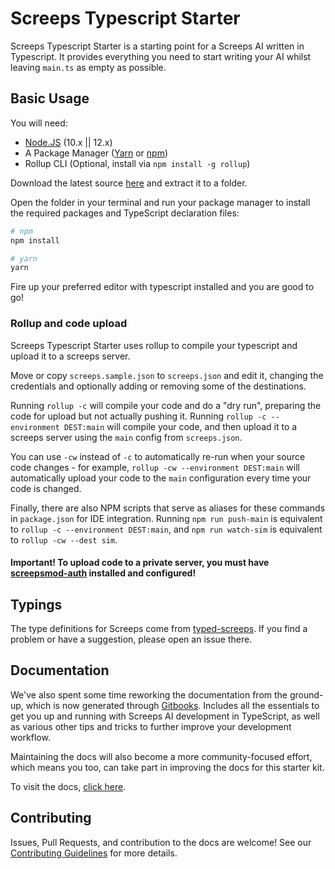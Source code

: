 # Screeps Typescript Starter

Screeps Typescript Starter is a starting point for a Screeps AI written in Typescript. It provides everything you need
to start writing your AI whilst leaving `main.ts` as empty as possible.

## Basic Usage

You will need:

- [Node.JS](https://nodejs.org/en/download) (10.x || 12.x)
- A Package Manager ([Yarn](https://yarnpkg.com/en/docs/getting-started)
  or [npm](https://docs.npmjs.com/getting-started/installing-node))
- Rollup CLI (Optional, install via `npm install -g rollup`)

Download the latest source [here](https://github.com/screepers/screeps-typescript-starter/archive/master.zip) and
extract it to a folder.

Open the folder in your terminal and run your package manager to install the required packages and TypeScript
declaration files:

```bash
# npm
npm install

# yarn
yarn
```

Fire up your preferred editor with typescript installed and you are good to go!

### Rollup and code upload

Screeps Typescript Starter uses rollup to compile your typescript and upload it to a screeps server.

Move or copy `screeps.sample.json` to `screeps.json` and edit it, changing the credentials and optionally adding or
removing some of the destinations.

Running `rollup -c` will compile your code and do a "dry run", preparing the code for upload but not actually pushing
it. Running `rollup -c --environment DEST:main` will compile your code, and then upload it to a screeps server using
the `main` config from `screeps.json`.

You can use `-cw` instead of `-c` to automatically re-run when your source code changes - for
example, `rollup -cw --environment DEST:main` will automatically upload your code to the `main` configuration every time
your code is changed.

Finally, there are also NPM scripts that serve as aliases for these commands in `package.json` for IDE integration.
Running `npm run push-main` is equivalent to `rollup -c --environment DEST:main`, and `npm run watch-sim` is equivalent
to `rollup -cw --dest sim`.

#### Important! To upload code to a private server, you must have [screepsmod-auth](https://github.com/ScreepsMods/screepsmod-auth) installed and configured!

## Typings

The type definitions for Screeps come from [typed-screeps](https://github.com/screepers/typed-screeps). If you find a
problem or have a suggestion, please open an issue there.

## Documentation

We've also spent some time reworking the documentation from the ground-up, which is now generated
through [Gitbooks](https://www.gitbook.com/). Includes all the essentials to get you up and running with Screeps AI
development in TypeScript, as well as various other tips and tricks to further improve your development workflow.

Maintaining the docs will also become a more community-focused effort, which means you too, can take part in improving
the docs for this starter kit.

To visit the docs, [click here](https://screepers.gitbook.io/screeps-typescript-starter/).

## Contributing

Issues, Pull Requests, and contribution to the docs are welcome! See our [Contributing Guidelines](CONTRIBUTING.md) for
more details.
